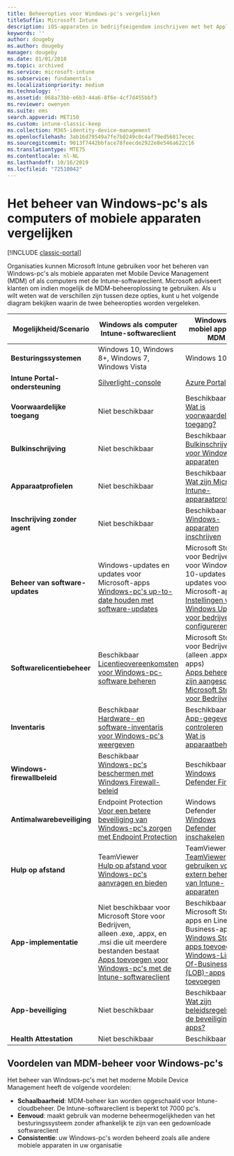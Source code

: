 ```yaml
---
title: Beheeropties voor Windows-pc's vergelijken
titleSuffix: Microsoft Intune
description: iOS-apparaten in bedrijfseigendom inschrijven met het Apple Device Enrollment Program (DEP) of Apple Configurator.
keywords: ''
author: dougeby
ms.author: dougeby
manager: dougeby
ms.date: 01/01/2018
ms.topic: archived
ms.service: microsoft-intune
ms.subservice: fundamentals
ms.localizationpriority: medium
ms.technology: ''
ms.assetid: 068a73bb-e6b3-44a6-8f6e-4cf7d455bbf3
ms.reviewer: owenyen
ms.suite: ems
search.appverid: MET150
ms.custom: intune-classic-keep
ms.collection: M365-identity-device-management
ms.openlocfilehash: 3ab16d79549a7fe7b0249c0c4af79ed56817ecec
ms.sourcegitcommit: 9013f7442bbface78feecde2922e8e546a622c16
ms.translationtype: MTE75
ms.contentlocale: nl-NL
ms.lasthandoff: 10/16/2019
ms.locfileid: "72510042"
---
```

# <a name="compare-managing-windows-pcs-as-computers-or-mobile-devices"></a>Het beheer van Windows-pc's als computers of mobiele apparaten vergelijken

[!INCLUDE [classic-portal](../includes/classic-portal.md)]

Organisaties kunnen Microsoft Intune gebruiken voor het beheren van Windows-pc's als mobiele apparaten met Mobile Device Management (MDM) of als computers met de Intune-softwareclient.  Microsoft adviseert klanten om indien mogelijk de MDM-beheeroplossing te gebruiken. Als u wilt weten wat de verschillen zijn tussen deze opties, kunt u het volgende diagram bekijken waarin de twee beheeropties worden vergeleken.

|**Mogelijkheid/Scenario** |**Windows als computer**<br>Intune-softwareclient | **Windows als mobiel apparaat**<br>MDM |
|--------------|-------------------------------|-------------------------------|
|**Besturingssystemen** |Windows 10, Windows 8+, Windows 7, Windows Vista | Windows 10+ |
|**Intune Portal-ondersteuning** |[Silverlight-console](https://manage.microsoft.com)|[Azure Portal](https://portal.azure.com) |
|**Voorwaardelijke toegang**|Niet beschikbaar|Beschikbaar <br>[Wat is voorwaardelijke toegang?](../protect/conditional-access.md)|
|**Bulkinschrijving**|Niet beschikbaar|Beschikbaar <br>[Bulkinschrijving voor Windows-apparaten](../enrollment/windows-bulk-enroll.md)|
|**Apparaatprofielen**|Niet beschikbaar|Beschikbaar <br>[Wat zijn Microsoft Intune-apparaatprofielen?](../configuration/device-profiles.md)|
|**Inschrijving zonder agent**|Niet beschikbaar |Beschikbaar<br>[Windows-apparaten inschrijven](../enrollment/windows-enroll.md)|
|**Beheer van software-updates**| Windows-updates en updates voor Microsoft-apps<br>[Windows-pc's up-to-date houden met software-updates](../keep-windows-pcs-up-to-date-with-software-updates-in-microsoft-intune.md)|Microsoft Store voor Bedrijven voor Windows 10-updates en updates voor Microsoft-apps<br> [Instellingen voor Windows Update voor bedrijven configureren](../protect/windows-update-for-business-configure.md) |
|**Softwarelicentiebeheer**|Beschikbaar <br>[Licentieovereenkomsten voor Windows-pc-software beheren](../manage-license-agreements-for-windows-pc-software-in-microsoft-intune.md)|Microsoft Store voor Bedrijven (alleen .appx-apps)<br>[Apps beheren die zijn aangeschaft in Microsoft Store voor Bedrijven](../apps/windows-store-for-business.md)|
|**Inventaris**|Beschikbaar <br>[Hardware- en software-inventaris voor Windows-pc's weergeven](view-hardware-and-software-inventory-for-windows-pcs-in-microsoft-intune.md)|Beschikbaar <br>[App-gegevens controleren](../apps/apps-monitor.md)<br>[Wat is apparaatbeheer](../remote-actions/device-management.md)|
|**Windows-firewallbeleid**|Beschikbaar <br>[Windows-pc's beschermen met Windows Firewall-beleid](../help-protect-windows-pcs-using-windows-firewall-policies-in-microsoft-intune.md) |Beschikbaar <br>[Windows Defender Firewall](../protect/endpoint-protection-windows-10.md#windows-defender-firewall)|
|**Antimalwarebeveiliging**|Endpoint Protection<br>[Voor een betere beveiliging van Windows-pc's zorgen met Endpoint Protection](../help-secure-windows-pcs-with-endpoint-protection-for-microsoft-intune.md)|Windows Defender<br>[Windows Defender inschakelen](../protect/advanced-threat-protection.md)|
|**Hulp op afstand** |TeamViewer<br>[Hulp op afstand voor Windows-pc's aanvragen en bieden](request-and-provide-remote-assistance-for-windows-pcs-in-microsoft-intune.md)|TeamViewer<br> [TeamViewer gebruiken voor het extern beheren van Intune-apparaten](../remote-actions/teamviewer-support.md) |
|**App-implementatie** | Niet beschikbaar voor Microsoft Store voor Bedrijven,<br>alleen .exe, .appx, en .msi die uit meerdere bestanden bestaat<br>[Apps toevoegen voor Windows-pc's met de Intune-softwareclient ](add-apps-for-windows-pcs-in-microsoft-intune.md)|Beschikbaar voor Microsoft Store-apps en Line-Of-Business-apps<br>[Windows Store-apps toevoegen](../apps/store-apps-windows.md)<br>[Windows-Line-Of-Business (LOB)-apps toevoegen](../apps/lob-apps-windows.md)|
|**App-beveiliging**|Niet beschikbaar|Beschikbaar <br>[Wat zijn beleidsregels voor de beveiliging van apps?](../apps/app-protection-policy.md)|
|**Health Attestation**|Niet beschikbaar|Beschikbaar|


## <a name="advantages-of-mdm-windows-pc-management"></a>Voordelen van MDM-beheer voor Windows-pc's
Het beheer van Windows-pc's met het moderne Mobile Device Management heeft de volgende voordelen:
- **Schaalbaarheid**: MDM-beheer kan worden opgeschaald voor Intune-cloudbeheer. De Intune-softwareclient is beperkt tot 7000 pc's.
- **Eenvoud**: maakt gebruik van moderne beheermogelijkheden van het besturingssysteem zonder afhankelijk te zijn van een gedownloade softwareclient
- **Consistentie**: uw Windows-pc's worden beheerd zoals alle andere mobiele apparaten in uw organisatie
<!-- - **Cloud optimization** - -->
